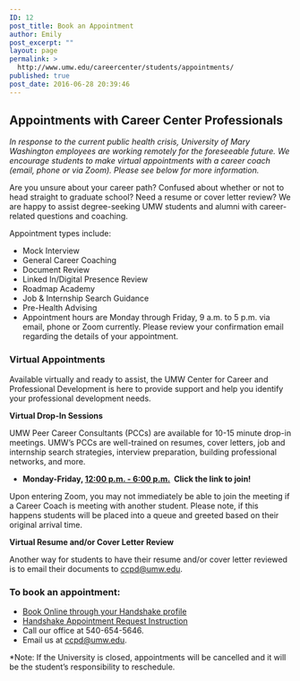 ```yaml
---
ID: 12
post_title: Book an Appointment
author: Emily
post_excerpt: ""
layout: page
permalink: >
  http://www.umw.edu/careercenter/students/appointments/
published: true
post_date: 2016-06-28 20:39:46
---
```

<h2>Appointments with Career Center Professionals</h2>
<em>In response to the current public health crisis, University of Mary Washington employees are working remotely for the foreseeable future. We encourage students to make virtual appointments with a career coach (email, phone or via Zoom). Please see below for more information. </em>

Are you unsure about your career path? Confused about whether or not to head straight to graduate school? Need a resume or cover letter review? We are happy to assist degree-seeking UMW students and alumni with career-related questions and coaching.

Appointment types include:
<ul>
 	<li>Mock Interview</li>
 	<li>General Career Coaching</li>
 	<li>Document Review</li>
 	<li>Linked In/Digital Presence Review</li>
 	<li>Roadmap Academy</li>
 	<li>Job &amp; Internship Search Guidance</li>
 	<li>Pre-Health Advising</li>
 	<li>Appointment hours are Monday through Friday, 9 a.m. to 5 p.m. via email, phone or Zoom currently. Please review your confirmation email regarding the details of your appointment.</li>
</ul>
<h3><strong>Virtual Appointments</strong></h3>
Available virtually and ready to assist, the UMW Center for Career and Professional Development is here to provide support and help you identify your professional development needs.

<strong>Virtual Drop-In Sessions</strong>

UMW Peer Career Consultants (PCCs) are available for 10-15 minute drop-in meetings. UMW’s PCCs are well-trained on resumes, cover letters, job and internship search strategies, interview preparation, building professional networks, and more.
<ul>
 	<li><strong>Monday-Friday, </strong><a href="https://umw-sso.zoom.us/j/91447389472?pwd=NlA2SG5Pdmx3QTFRNHpBaFdGaS9Hdz09"><strong>12:00 p.m. - 6:00 p.m.</strong></a><strong>  Click the link to join!</strong></li>
</ul>
Upon entering Zoom, you may not immediately be able to join the meeting if a Career Coach is meeting with another student. Please note, if this happens students will be placed into a queue and greeted based on their original arrival time.

<strong>Virtual Resume and/or Cover Letter Review </strong>

Another way for students to have their resume and/or cover letter reviewed is to email their documents to <a href="mailto:ccpd@umw.edu">ccpd@umw.edu</a>.
<h3>To book an appointment:</h3>
<ul>
 	<li><a href="https://umw.joinhandshake.com/login?requested_authentication_method=standard">Book Online through your Handshake profile</a></li>
 	<li><a href="https://support.joinhandshake.com/hc/en-us/articles/219133257-How-do-I-request-an-appointment-">Handshake Appointment Request Instruction</a></li>
 	<li>Call our office at 540-654-5646.</li>
 	<li>Email us at <a href="mailto:ccpd@umw.edu">ccpd@umw.edu</a>.</li>
</ul>
*Note: If the University is closed, appointments will be cancelled and it will be the student’s responsibility to reschedule.